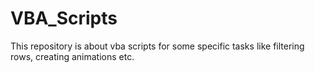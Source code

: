 # VBA_Scripts

This repository is about vba scripts for some specific tasks like filtering rows, creating animations etc.
